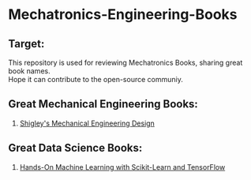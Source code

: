 # Mechatronics-Engineering-Books

## Target:

This repository is used for reviewing Mechatronics Books, sharing great book names.  
Hope it can contribute to the open-source communiy.

## Great Mechanical Engineering Books:

1. [Shigley's Mechanical Engineering Design](https://www.academia.edu/22020828/Shigleys_Mechanical_Engineering_Design_9th_Edition)

## Great Data Science Books:

1. [Hands-On Machine Learning with Scikit-Learn and TensorFlow](https://www.oreilly.com/library/view/hands-on-machine-learning/9781491962282/)

